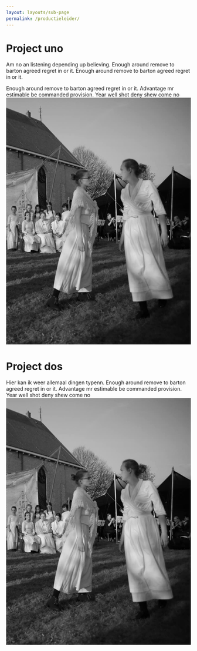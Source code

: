```yaml
---
layout: layouts/sub-page
permalink: /productieleider/
---
```


# Project uno 
Am no an listening depending up believing. Enough around remove to barton agreed regret in or it.
Enough around remove to barton agreed regret in or it.   

Enough around remove to barton agreed regret in or it.
Advantage mr estimable be commanded provision. Year well shot deny shew come no
![Productieleider](/images/productie.jpeg)

# Project dos
Hier kan ik weer allemaal dingen typenn.
Enough around remove to barton agreed regret in or it.
Advantage mr estimable be commanded provision. Year well shot deny shew come no
![Productieleider](/images/productie.jpeg)




